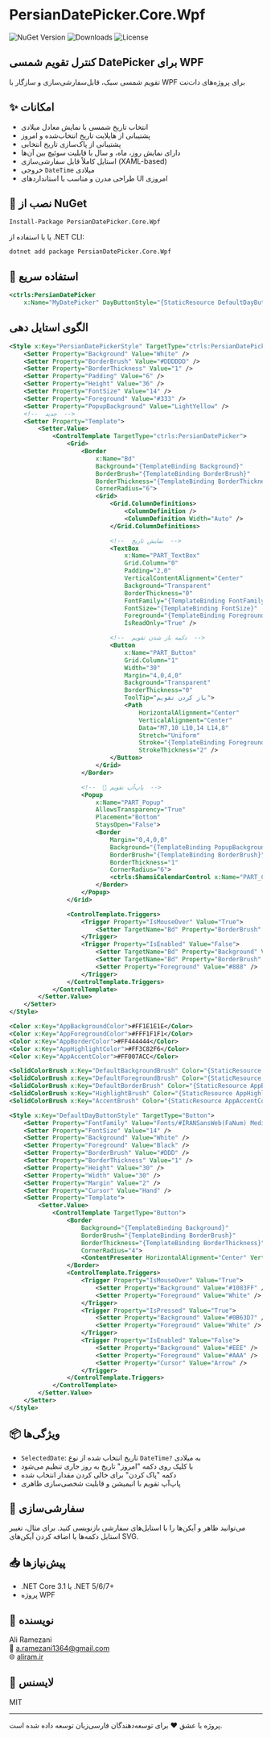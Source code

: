 # PersianDatePicker.Core.Wpf

![NuGet Version](https://img.shields.io/nuget/v/PersianDatePicker.Core.Wpf?color=blue)
![Downloads](https://img.shields.io/nuget/dt/PersianDatePicker.Core.Wpf?color=green)
![License](https://img.shields.io/github/license/aliramdev/PersianDatePicker.Core?color=orange)

## کنترل تقویم شمسی DatePicker برای WPF

تقویم شمسی سبک، قابل‌سفارشی‌سازی و سازگار با WPF برای پروژه‌های دات‌نت

## ✨ امکانات

- انتخاب تاریخ شمسی با نمایش معادل میلادی
- پشتیبانی از هایلایت تاریخ انتخاب‌شده و امروز
- پشتیبانی از پاک‌سازی تاریخ انتخابی
- دارای نمایش روز، ماه، و سال با قابلیت سوئیچ بین آن‌ها
- استایل کاملاً قابل سفارشی‌سازی (XAML-based)
- خروجی `DateTime` میلادی
- طراحی مدرن و مناسب با استانداردهای UI امروزی

## 🔧 نصب از NuGet

```
Install-Package PersianDatePicker.Core.Wpf
```

یا با استفاده از .NET CLI:

```
dotnet add package PersianDatePicker.Core.Wpf
```

## 🚀 استفاده سریع

```xml
<ctrls:PersianDatePicker
    x:Name="MyDatePicker" DayButtonStyle="{StaticResource DefaultDayButtonStyle}" SelectedDate="{Binding MyDate}"/>
```

## الگوی استایل دهی

```xml
<Style x:Key="PersianDatePickerStyle" TargetType="ctrls:PersianDatePicker">
    <Setter Property="Background" Value="White" />
    <Setter Property="BorderBrush" Value="#DDDDDD" />
    <Setter Property="BorderThickness" Value="1" />
    <Setter Property="Padding" Value="6" />
    <Setter Property="Height" Value="36" />
    <Setter Property="FontSize" Value="14" />
    <Setter Property="Foreground" Value="#333" />
    <Setter Property="PopupBackground" Value="LightYellow" />
    <!--  جدید  -->
    <Setter Property="Template">
        <Setter.Value>
            <ControlTemplate TargetType="ctrls:PersianDatePicker">
                <Grid>
                    <Border
                        x:Name="Bd"
                        Background="{TemplateBinding Background}"
                        BorderBrush="{TemplateBinding BorderBrush}"
                        BorderThickness="{TemplateBinding BorderThickness}"
                        CornerRadius="6">
                        <Grid>
                            <Grid.ColumnDefinitions>
                                <ColumnDefinition />
                                <ColumnDefinition Width="Auto" />
                            </Grid.ColumnDefinitions>

                            <!--  نمایش تاریخ  -->
                            <TextBox
                                x:Name="PART_TextBox"
                                Grid.Column="0"
                                Padding="2,0"
                                VerticalContentAlignment="Center"
                                Background="Transparent"
                                BorderThickness="0"
                                FontFamily="{TemplateBinding FontFamily}"
                                FontSize="{TemplateBinding FontSize}"
                                Foreground="{TemplateBinding Foreground}"
                                IsReadOnly="True" />

                            <!--  دکمه باز شدن تقویم  -->
                            <Button
                                x:Name="PART_Button"
                                Grid.Column="1"
                                Width="30"
                                Margin="4,0,4,0"
                                Background="Transparent"
                                BorderThickness="0"
                                ToolTip="باز کردن تقویم">
                                <Path
                                    HorizontalAlignment="Center"
                                    VerticalAlignment="Center"
                                    Data="M7,10 L10,14 L14,8"
                                    Stretch="Uniform"
                                    Stroke="{TemplateBinding Foreground}"
                                    StrokeThickness="2" />
                            </Button>
                        </Grid>
                    </Border>

                    <!--  🔽 پاپ‌آپ تقویم  -->
                    <Popup
                        x:Name="PART_Popup"
                        AllowsTransparency="True"
                        Placement="Bottom"
                        StaysOpen="False">
                        <Border
                            Margin="0,4,0,0"
                            Background="{TemplateBinding PopupBackground}"
                            BorderBrush="{TemplateBinding BorderBrush}"
                            BorderThickness="1"
                            CornerRadius="6">
                            <ctrls:ShamsiCalendarControl x:Name="PART_Calendar" />
                        </Border>
                    </Popup>
                </Grid>

                <ControlTemplate.Triggers>
                    <Trigger Property="IsMouseOver" Value="True">
                        <Setter TargetName="Bd" Property="BorderBrush" Value="#1083FF" />
                    </Trigger>
                    <Trigger Property="IsEnabled" Value="False">
                        <Setter TargetName="Bd" Property="Background" Value="#F2F2F2" />
                        <Setter TargetName="Bd" Property="BorderBrush" Value="#CCC" />
                        <Setter Property="Foreground" Value="#888" />
                    </Trigger>
                </ControlTemplate.Triggers>
            </ControlTemplate>
        </Setter.Value>
    </Setter>
</Style>

<Color x:Key="AppBackgroundColor">#FF1E1E1E</Color>
<Color x:Key="AppForegroundColor">#FFF1F1F1</Color>
<Color x:Key="AppBorderColor">#FF444444</Color>
<Color x:Key="AppHighlightColor">#FF3C82F6</Color>
<Color x:Key="AppAccentColor">#FF007ACC</Color>

<SolidColorBrush x:Key="DefaultBackgroundBrush" Color="{StaticResource AppBackgroundColor}" />
<SolidColorBrush x:Key="DefaultForegroundBrush" Color="{StaticResource AppForegroundColor}" />
<SolidColorBrush x:Key="DefaultBorderBrush" Color="{StaticResource AppBorderColor}" />
<SolidColorBrush x:Key="HighlightBrush" Color="{StaticResource AppHighlightColor}" />
<SolidColorBrush x:Key="AccentBrush" Color="{StaticResource AppAccentColor}" />

<Style x:Key="DefaultDayButtonStyle" TargetType="Button">
    <Setter Property="FontFamily" Value="Fonts/#IRANSansWeb(FaNum) Medium" />
    <Setter Property="FontSize" Value="14" />
    <Setter Property="Background" Value="White" />
    <Setter Property="Foreground" Value="Black" />
    <Setter Property="BorderBrush" Value="#DDD" />
    <Setter Property="BorderThickness" Value="1" />
    <Setter Property="Height" Value="30" />
    <Setter Property="Width" Value="30" />
    <Setter Property="Margin" Value="2" />
    <Setter Property="Cursor" Value="Hand" />
    <Setter Property="Template">
        <Setter.Value>
            <ControlTemplate TargetType="Button">
                <Border
                    Background="{TemplateBinding Background}"
                    BorderBrush="{TemplateBinding BorderBrush}"
                    BorderThickness="{TemplateBinding BorderThickness}"
                    CornerRadius="4">
                    <ContentPresenter HorizontalAlignment="Center" VerticalAlignment="Center" />
                </Border>
                <ControlTemplate.Triggers>
                    <Trigger Property="IsMouseOver" Value="True">
                        <Setter Property="Background" Value="#1083FF" />
                        <Setter Property="Foreground" Value="White" />
                    </Trigger>
                    <Trigger Property="IsPressed" Value="True">
                        <Setter Property="Background" Value="#0B63D7" />
                        <Setter Property="Foreground" Value="White" />
                    </Trigger>
                    <Trigger Property="IsEnabled" Value="False">
                        <Setter Property="Background" Value="#EEE" />
                        <Setter Property="Foreground" Value="#AAA" />
                        <Setter Property="Cursor" Value="Arrow" />
                    </Trigger>
                </ControlTemplate.Triggers>
            </ControlTemplate>
        </Setter.Value>
    </Setter>
</Style>
```

## 📦 ویژگی‌ها

- `SelectedDate`: تاریخ انتخاب شده از نوع `DateTime?` به میلادی
- با کلیک روی دکمه "امروز" تاریخ به روز جاری تنظیم می‌شود
- دکمه "پاک کردن" برای خالی کردن مقدار انتخاب شده
- پاپ‌آپ تقویم با انیمیشن و قابلیت شخصی‌سازی ظاهری

## 🎨 سفارشی‌سازی

می‌توانید ظاهر و آیکن‌ها را با استایل‌های سفارشی بازنویسی کنید. برای مثال، تغییر استایل دکمه‌ها یا اضافه کردن آیکن‌های SVG.

## 📥 پیش‌نیازها

- .NET Core 3.1 یا .NET 5/6/7+
- پروژه WPF

## 👤 نویسنده

Ali Ramezani  
📧 a.ramezani1364@gmail.com  
🌐 [aliram.ir](https://aliram.ir)

## 📃 لایسنس

MIT

---

پروژه با عشق ❤️ برای توسعه‌دهندگان فارسی‌زبان توسعه داده شده است.
